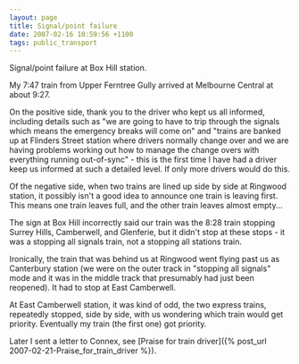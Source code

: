 ```yaml
---
layout: page
title: Signal/point failure
date: 2007-02-16 10:59:56 +1100
tags: public_transport
---
```


Signal/point failure at Box Hill station.

My 7:47 train from Upper Ferntree Gully arrived at Melbourne Central at about 9:27.

On the positive side, thank you to the driver who kept us all informed, including details such as "we are going to have to trip through the signals which means the emergency breaks will come on" and "trains are banked up at Flinders Street station where drivers normally change over and we are having problems working out how to manage the change overs with everything running out-of-sync" - this is the first time I have had a driver keep us informed at such a detailed level. If only more drivers would do this.

Of the negative side, when two trains are lined up side by side at Ringwood station, it possibly isn't a good idea to announce one train is leaving first. This means one train leaves full, and the other train leaves almost empty...

The sign at Box Hill incorrectly said our train was the 8:28 train stopping Surrey Hills, Camberwell, and Glenferie, but it didn't stop at these stops - it was a stopping all signals train, not a stopping all stations train.

Ironically, the train that was behind us at Ringwood went flying past us as Canterbury station (we were on the outer track in "stopping all signals" mode and it was in the middle track that presumably had just been reopened). It had to stop at East Camberwell.

At East Camberwell station, it was kind of odd, the two express trains, repeatedly stopped, side by side, with us wondering which train would get priority. Eventually my train (the first one) got priority.

Later I sent a letter to Connex, see [Praise for train driver]({% post_url 2007-02-21-Praise_for_train_driver %}).
